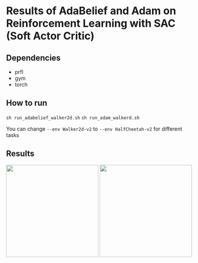 # Results of AdaBelief and Adam on Reinforcement Learning with SAC (Soft Actor Critic)

## Dependencies
* prfl
* gym
* torch

## How to run
```sh run_adabelief_walker2d.sh```
```sh run_adam_walkerd.sh```

You can change ```--env Walker2d-v2``` to ```--env HalfCheetah-v2``` for different tasks

## Results
<img src="HalfCheetach.png" width=250>
<img src="walker2d.png" width=250>
